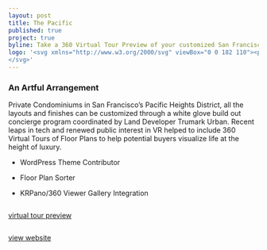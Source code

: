 ```yaml
---
layout: post
title: The Pacific
published: true
project: true
byline: Take a 360 Virtual Tour Preview of your customized San Francisco home
logo: '<svg xmlns="http://www.w3.org/2000/svg" viewBox="0 0 182 110"><path d="M172.4 9.6v90.5H9.4V9.6h163m4.3-4.3H5.1v99.3h171.7V5.3h-.1z" class="st0"/><path d="M111.6 75.3h-.4v3.3h.4v-3.3zm-34.6 0h-.4v3.3h.4v-3.3zM55.5 77c0 1 .8 1.7 1.8 1.7.7 0 1.1-.2 1.5-.6l-.3-.3c-.4.4-.8.6-1.3.6-.8 0-1.4-.5-1.4-1.3 0-.7.6-1.3 1.3-1.3.5 0 .9.2 1.3.5l.3-.3c-.4-.4-1-.6-1.6-.6-.8-.1-1.6.6-1.6 1.6M38.3 51.6c0 1.6-.4 2.7-2.3 2.7h-1V44.1h1c1.9 0 2.3.7 2.3 2.3v5.2zm1.7 0v-5.1c0-2.7-1-3.8-4-3.8h-2.7v23.6H35V55.9h1c3.1 0 4-1.7 4-4.3m3.1 24.7c0 .4-.3.6-.6.6h-1.4v-1.1h1.4c.2 0 .3 0 .4.1.2 0 .2.2.2.4m.1.7c.2-.2.3-.5.3-.7 0-.6-.4-.9-1-.9h-1.8v3.3h.4v-1.4h1.4c.2-.1.5-.1.7-.3m6.8.1h-1.2l.6-1.3.6 1.3zm.7 1.5h.4l-1.5-3.3h-.4l-1.5 3.3h.4l.5-1.1h1.5l.6 1.1zm6.2-20.8H54l1.4-12.1 1.5 12.1zm1 8.4h1.8l-3.1-23.6h-2.1l-3.1 23.6h1.8l.8-6.9h3l.9 6.9zm5.8 12.4h.4v-3.3h-.4v3.3zm5.9-2.9h2.2v-.4h-2.6v3.3h.4v-1.5H71v-.4h-1.4v-1zm9.2-12.8v-4.6H77V63c0 1.2-.5 2-1.7 2-1 0-1.7-.7-1.7-2.1V46.1c0-1.4.7-2.1 1.7-2.1 1.1 0 1.7.8 1.7 2v4.2h1.8V46c0-2-1.1-3.5-3.4-3.5-2.1 0-3.4 1.4-3.4 3.7v16.5c0 2.3 1.4 3.7 3.4 3.7 2.3 0 3.4-1.5 3.4-3.5m5-31.6H85v-.4h-2.7v.4h1.2v2.9h.4l-.1-2.9zM82.3 77c0-.7.6-1.3 1.3-1.3.5 0 .9.2 1.3.5l.3-.3c-.4-.4-1-.6-1.6-.6-1 0-1.7.7-1.7 1.7s.8 1.7 1.8 1.7c.7 0 1.1-.2 1.5-.6l-.3-.3c-.4.4-.8.6-1.3.6-.6-.1-1.3-.6-1.3-1.4m9.9-42.8h.4v-3.3h-.4v1.4h-2.1v-1.4h-.4v3.3h.4v-1.5h2.1v1.5zm-.1 32h1.8V42.6h-1.8v23.6zm6 10.5H96v-1.4h-.4v3.3h.4v-1.5h2.1v1.5h.4v-3.3h-.4v1.4zm-.3-42.5h2.7v-.4h-2.4v-1.1h1.2v-.4h-1.2v-1h2.3v-.4h-2.7l.1 3.3zm5.8 44.4h2.7v-.4H104v-1.1h1.2v-.4H104v-1h2.3v-.4h-2.7v3.3zm6.3-34.5h4.1v-1.5h-5.8v23.6h1.8V54.9h4v-1.5h-4l-.1-9.3zm9.8 33.6v-.9h-1.5v.4h1.1v.5c0 .3-.4.5-.7.6h-.4c-.8 0-1.4-.5-1.4-1.3s.6-1.3 1.4-1.3c.5 0 .8.2 1.1.5l.3-.3c-.4-.4-.8-.6-1.4-.6-1 0-1.8.7-1.8 1.7s.8 1.7 1.8 1.7c.2 0 .4 0 .6-.1.5-.1.9-.4.9-.9m7.3-1h-2.1v-1.4h-.4v3.3h.4v-1.5h2.1v1.5h.4v-3.3h-.4v1.4zm-.2-10.5h1.8V42.6h-1.8v23.6zm6.9 9.5h1.2v-.4h-2.7v.4h1.2v2.9h.4l-.1-2.9zm8.7 1.9c0-.4-.2-.7-.6-.8-.2-.1-.4-.1-.7-.1h-.5c-.4 0-.5 0-.7-.1-.1-.1-.2-.2-.2-.3 0-.5.6-.6 1-.6.5 0 .8.1 1.1.4l.2-.3c-.4-.3-.8-.5-1.4-.5-.6 0-1.4.3-1.4 1 0 .3.1.5.3.6s.4.2.8.2h.7c.3 0 .7.2.7.6 0 .5-.7.7-1.1.7-.6 0-.9-.2-1.4-.6l-.3.3c.5.5.9.7 1.6.7 1-.1 1.9-.4 1.9-1.2m5.3-19.3V63c0 1.2-.5 2-1.7 2-1 0-1.7-.7-1.7-2.1V46.1c0-1.4.7-2.1 1.7-2.1 1.1 0 1.7.8 1.7 2v4.2h1.8V46c0-2-1.1-3.5-3.4-3.5-2.1 0-3.4 1.4-3.4 3.7v16.5c0 2.3 1.4 3.7 3.4 3.7 2.3 0 3.4-1.6 3.4-3.6v-4.6l-1.8.1z" class="st0"/>
</svg>'
---
```


### An Artful Arrangement 

Private Condominiums in San Francisco’s Pacific Heights District, all the layouts and finishes can be customized through a white glove build out concierge program coordinated by Land Developer Trumark Urban. Recent leaps in tech and renewed public interest in VR helped to include 360 Virtual Tours of Floor Plans to help potential buyers visualize life at the height of luxury.

* WordPress Theme Contributor

* Floor Plan Sorter

* KRPano/360 Viewer Gallery Integration

<div class="entry__screensnap entry__screensnap--half">
<img src="{{ site.url }}/images/PAC-desktop-website.min.png" alt="" title=""><img src="{{ site.url }}/images/PAC-mobile-tour.min.png" alt="" title="">	
</div>

<a class="grad--pac" href="http://thepacificheights.com/pac-panos/grand-penthouse.html" target="_blank">virtual tour preview</a>

<div class="entry__screensnap entry__screensnap--half">
<img src="{{ site.url }}/images/PAC-mobile-website.min.png" alt="" title=""><img src="{{ site.url }}/images/PAC-desktop-tour.min.png" alt="" title="">	
</div>

<a class="grad--pac" href="http://thepacificheights.com/building" target="_blank">view website</a>